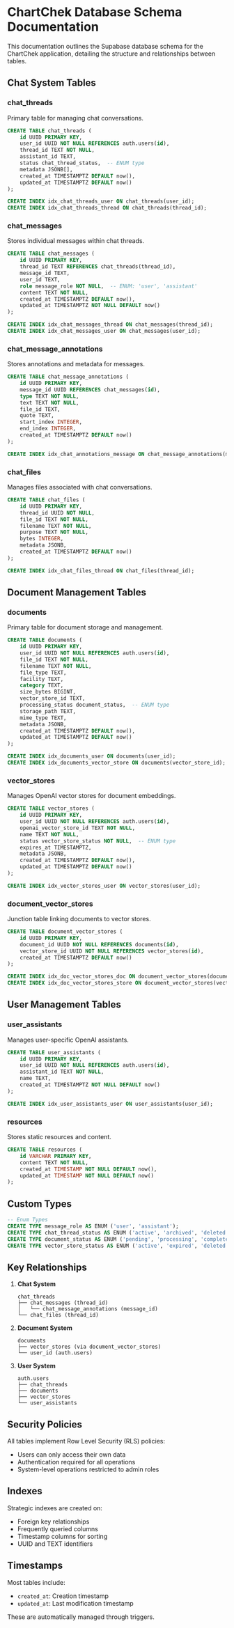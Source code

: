 # ChartChek Database Schema Documentation

This documentation outlines the Supabase database schema for the ChartChek application, detailing the structure and relationships between tables.

## Chat System Tables

### chat_threads
Primary table for managing chat conversations.

```sql
CREATE TABLE chat_threads (
    id UUID PRIMARY KEY,
    user_id UUID NOT NULL REFERENCES auth.users(id),
    thread_id TEXT NOT NULL,
    assistant_id TEXT,
    status chat_thread_status,  -- ENUM type
    metadata JSONB[],
    created_at TIMESTAMPTZ DEFAULT now(),
    updated_at TIMESTAMPTZ DEFAULT now()
);

CREATE INDEX idx_chat_threads_user ON chat_threads(user_id);
CREATE INDEX idx_chat_threads_thread ON chat_threads(thread_id);
```

### chat_messages
Stores individual messages within chat threads.

```sql
CREATE TABLE chat_messages (
    id UUID PRIMARY KEY,
    thread_id TEXT REFERENCES chat_threads(thread_id),
    message_id TEXT,
    user_id TEXT,
    role message_role NOT NULL,  -- ENUM: 'user', 'assistant'
    content TEXT NOT NULL,
    created_at TIMESTAMPTZ DEFAULT now(),
    updated_at TIMESTAMPTZ NOT NULL DEFAULT now()
);

CREATE INDEX idx_chat_messages_thread ON chat_messages(thread_id);
CREATE INDEX idx_chat_messages_user ON chat_messages(user_id);
```

### chat_message_annotations
Stores annotations and metadata for messages.

```sql
CREATE TABLE chat_message_annotations (
    id UUID PRIMARY KEY,
    message_id UUID REFERENCES chat_messages(id),
    type TEXT NOT NULL,
    text TEXT NOT NULL,
    file_id TEXT,
    quote TEXT,
    start_index INTEGER,
    end_index INTEGER,
    created_at TIMESTAMPTZ DEFAULT now()
);

CREATE INDEX idx_chat_annotations_message ON chat_message_annotations(message_id);
```

### chat_files
Manages files associated with chat conversations.

```sql
CREATE TABLE chat_files (
    id UUID PRIMARY KEY,
    thread_id UUID NOT NULL,
    file_id TEXT NOT NULL,
    filename TEXT NOT NULL,
    purpose TEXT NOT NULL,
    bytes INTEGER,
    metadata JSONB,
    created_at TIMESTAMPTZ DEFAULT now()
);

CREATE INDEX idx_chat_files_thread ON chat_files(thread_id);
```

## Document Management Tables

### documents
Primary table for document storage and management.

```sql
CREATE TABLE documents (
    id UUID PRIMARY KEY,
    user_id UUID NOT NULL REFERENCES auth.users(id),
    file_id TEXT NOT NULL,
    filename TEXT NOT NULL,
    file_type TEXT,
    facility TEXT,
    category TEXT,
    size_bytes BIGINT,
    vector_store_id TEXT,
    processing_status document_status,  -- ENUM type
    storage_path TEXT,
    mime_type TEXT,
    metadata JSONB,
    created_at TIMESTAMPTZ DEFAULT now(),
    updated_at TIMESTAMPTZ DEFAULT now()
);

CREATE INDEX idx_documents_user ON documents(user_id);
CREATE INDEX idx_documents_vector_store ON documents(vector_store_id);
```

### vector_stores
Manages OpenAI vector stores for document embeddings.

```sql
CREATE TABLE vector_stores (
    id UUID PRIMARY KEY,
    user_id UUID NOT NULL REFERENCES auth.users(id),
    openai_vector_store_id TEXT NOT NULL,
    name TEXT NOT NULL,
    status vector_store_status NOT NULL,  -- ENUM type
    expires_at TIMESTAMPTZ,
    metadata JSONB,
    created_at TIMESTAMPTZ DEFAULT now(),
    updated_at TIMESTAMPTZ DEFAULT now()
);

CREATE INDEX idx_vector_stores_user ON vector_stores(user_id);
```

### document_vector_stores
Junction table linking documents to vector stores.

```sql
CREATE TABLE document_vector_stores (
    id UUID PRIMARY KEY,
    document_id UUID NOT NULL REFERENCES documents(id),
    vector_store_id UUID NOT NULL REFERENCES vector_stores(id),
    created_at TIMESTAMPTZ DEFAULT now()
);

CREATE INDEX idx_doc_vector_stores_doc ON document_vector_stores(document_id);
CREATE INDEX idx_doc_vector_stores_store ON document_vector_stores(vector_store_id);
```

## User Management Tables

### user_assistants
Manages user-specific OpenAI assistants.

```sql
CREATE TABLE user_assistants (
    id UUID PRIMARY KEY,
    user_id UUID NOT NULL REFERENCES auth.users(id),
    assistant_id TEXT NOT NULL,
    name TEXT,
    created_at TIMESTAMPTZ NOT NULL DEFAULT now()
);

CREATE INDEX idx_user_assistants_user ON user_assistants(user_id);
```

### resources
Stores static resources and content.

```sql
CREATE TABLE resources (
    id VARCHAR PRIMARY KEY,
    content TEXT NOT NULL,
    created_at TIMESTAMP NOT NULL DEFAULT now(),
    updated_at TIMESTAMP NOT NULL DEFAULT now()
);
```

## Custom Types

```sql
-- Enum Types
CREATE TYPE message_role AS ENUM ('user', 'assistant');
CREATE TYPE chat_thread_status AS ENUM ('active', 'archived', 'deleted');
CREATE TYPE document_status AS ENUM ('pending', 'processing', 'completed', 'failed');
CREATE TYPE vector_store_status AS ENUM ('active', 'expired', 'deleted');
```

## Key Relationships

1. **Chat System**
   ```
   chat_threads
   ├── chat_messages (thread_id)
   │   └── chat_message_annotations (message_id)
   └── chat_files (thread_id)
   ```

2. **Document System**
   ```
   documents
   ├── vector_stores (via document_vector_stores)
   └── user_id (auth.users)
   ```

3. **User System**
   ```
   auth.users
   ├── chat_threads
   ├── documents
   ├── vector_stores
   └── user_assistants
   ```

## Security Policies

All tables implement Row Level Security (RLS) policies:
- Users can only access their own data
- Authentication required for all operations
- System-level operations restricted to admin roles

## Indexes

Strategic indexes are created on:
- Foreign key relationships
- Frequently queried columns
- Timestamp columns for sorting
- UUID and TEXT identifiers

## Timestamps

Most tables include:
- `created_at`: Creation timestamp
- `updated_at`: Last modification timestamp

These are automatically managed through triggers.

